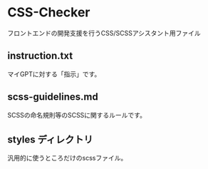# CSS-Checker
フロントエンドの開発支援を行うCSS/SCSSアシスタント用ファイル

## instruction.txt
マイGPTに対する「指示」です。

## scss-guidelines.md
SCSSの命名規則等のSCSSに関するルールです。

## styles ディレクトリ
汎用的に使うところだけのscssファイル。